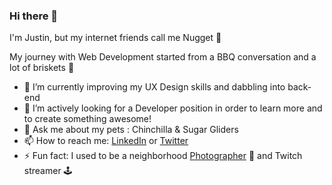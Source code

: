 ### Hi there 👋

I'm Justin, but my internet friends call me Nugget 🐤

My journey with Web Development started from a BBQ conversation and a lot of briskets 🥩 


- 🌱 I’m currently improving my UX Design skills and dabbling into back-end
- 👯 I’m actively looking for a Developer position in order to learn more and to create something awesome!
- 💬 Ask me about my pets : Chinchilla & Sugar Gliders
- 📫 How to reach me: [LinkedIn](https://www.linkedin.com/in/nugg3t/) or [Twitter](https://twitter.com/nuggetnchill)
- ⚡ Fun fact: I used to be a neighborhood [Photographer](https://www.flickr.com/photos/128653143@N06/) 📸 and Twitch streamer 🕹️

